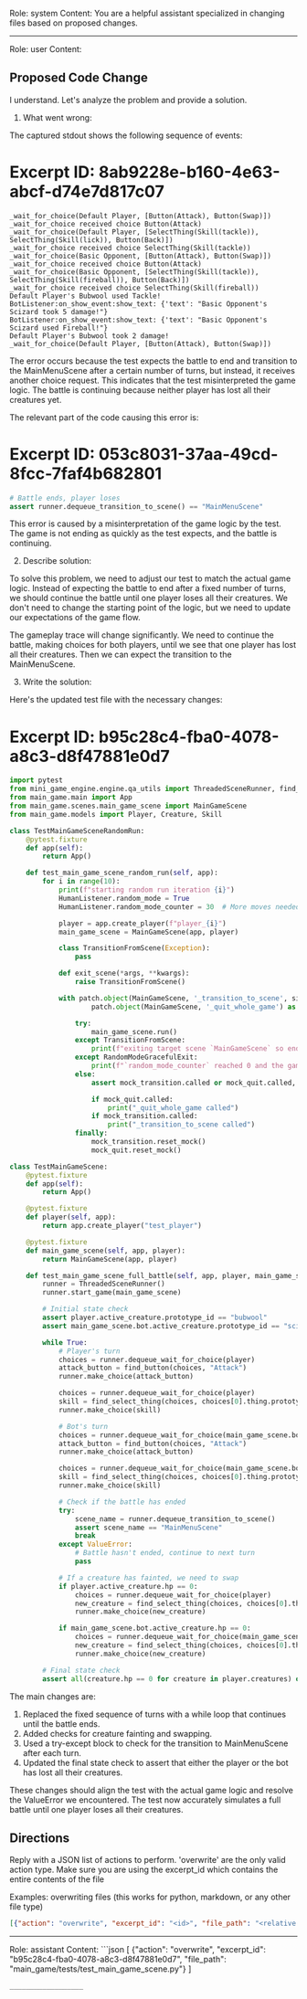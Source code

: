 Role: system
Content: You are a helpful assistant specialized in changing files based on proposed changes.
__________________
Role: user
Content: 
## Proposed Code Change
I understand. Let's analyze the problem and provide a solution.

1. What went wrong:

The captured stdout shows the following sequence of events:
# Excerpt ID: 8ab9228e-b160-4e63-abcf-d74e7d817c07
```
_wait_for_choice(Default Player, [Button(Attack), Button(Swap)])
_wait_for_choice received choice Button(Attack)
_wait_for_choice(Default Player, [SelectThing(Skill(tackle)), SelectThing(Skill(lick)), Button(Back)])
_wait_for_choice received choice SelectThing(Skill(tackle))
_wait_for_choice(Basic Opponent, [Button(Attack), Button(Swap)])
_wait_for_choice received choice Button(Attack)
_wait_for_choice(Basic Opponent, [SelectThing(Skill(tackle)), SelectThing(Skill(fireball)), Button(Back)])
_wait_for_choice received choice SelectThing(Skill(fireball))
Default Player's Bubwool used Tackle!
BotListener:on_show_event:show_text: {'text': "Basic Opponent's Scizard took 5 damage!"}
BotListener:on_show_event:show_text: {'text': "Basic Opponent's Scizard used Fireball!"}
Default Player's Bubwool took 2 damage!
_wait_for_choice(Default Player, [Button(Attack), Button(Swap)])
```

The error occurs because the test expects the battle to end and transition to the MainMenuScene after a certain number of turns, but instead, it receives another choice request. This indicates that the test misinterpreted the game logic. The battle is continuing because neither player has lost all their creatures yet.

The relevant part of the code causing this error is:
# Excerpt ID: 053c8031-37aa-49cd-8fcc-7faf4b682801
```python
# Battle ends, player loses
assert runner.dequeue_transition_to_scene() == "MainMenuScene"
```

This error is caused by a misinterpretation of the game logic by the test. The game is not ending as quickly as the test expects, and the battle is continuing.

2. Describe solution:

To solve this problem, we need to adjust our test to match the actual game logic. Instead of expecting the battle to end after a fixed number of turns, we should continue the battle until one player loses all their creatures. We don't need to change the starting point of the logic, but we need to update our expectations of the game flow.

The gameplay trace will change significantly. We need to continue the battle, making choices for both players, until we see that one player has lost all their creatures. Then we can expect the transition to the MainMenuScene.

3. Write the solution:

Here's the updated test file with the necessary changes:

# Excerpt ID: b95c28c4-fba0-4078-a8c3-d8f47881e0d7
```python main_game/tests/test_main_game_scene.py
import pytest
from mini_game_engine.engine.qa_utils import ThreadedSceneRunner, find_button, find_select_thing
from main_game.main import App
from main_game.scenes.main_game_scene import MainGameScene
from main_game.models import Player, Creature, Skill

class TestMainGameSceneRandomRun:
    @pytest.fixture
    def app(self):
        return App()

    def test_main_game_scene_random_run(self, app):
        for i in range(10):
            print(f"starting random run iteration {i}")
            HumanListener.random_mode = True
            HumanListener.random_mode_counter = 30  # More moves needed for the complex MainGameScene

            player = app.create_player(f"player_{i}")
            main_game_scene = MainGameScene(app, player)

            class TransitionFromScene(Exception):
                pass

            def exit_scene(*args, **kwargs):
                raise TransitionFromScene()

            with patch.object(MainGameScene, '_transition_to_scene', side_effect=exit_scene) as mock_transition, \
                    patch.object(MainGameScene, '_quit_whole_game') as mock_quit:

                try:
                    main_game_scene.run()
                except TransitionFromScene:
                    print(f"exiting target scene `MainGameScene` so ending run {i}")
                except RandomModeGracefulExit:
                    print(f"`random_mode_counter` reached 0 and the game did not crash. Ending run {i} gracefully")
                else:
                    assert mock_transition.called or mock_quit.called, "scene was not exited in an expected manner"

                    if mock_quit.called:
                        print("_quit_whole_game called")
                    if mock_transition.called:
                        print("_transition_to_scene called")
                finally:
                    mock_transition.reset_mock()
                    mock_quit.reset_mock()

class TestMainGameScene:
    @pytest.fixture
    def app(self):
        return App()

    @pytest.fixture
    def player(self, app):
        return app.create_player("test_player")

    @pytest.fixture
    def main_game_scene(self, app, player):
        return MainGameScene(app, player)

    def test_main_game_scene_full_battle(self, app, player, main_game_scene):
        runner = ThreadedSceneRunner()
        runner.start_game(main_game_scene)

        # Initial state check
        assert player.active_creature.prototype_id == "bubwool"
        assert main_game_scene.bot.active_creature.prototype_id == "scizard"

        while True:
            # Player's turn
            choices = runner.dequeue_wait_for_choice(player)
            attack_button = find_button(choices, "Attack")
            runner.make_choice(attack_button)

            choices = runner.dequeue_wait_for_choice(player)
            skill = find_select_thing(choices, choices[0].thing.prototype_id)  # Choose the first available skill
            runner.make_choice(skill)

            # Bot's turn
            choices = runner.dequeue_wait_for_choice(main_game_scene.bot)
            attack_button = find_button(choices, "Attack")
            runner.make_choice(attack_button)

            choices = runner.dequeue_wait_for_choice(main_game_scene.bot)
            skill = find_select_thing(choices, choices[0].thing.prototype_id)  # Choose the first available skill
            runner.make_choice(skill)

            # Check if the battle has ended
            try:
                scene_name = runner.dequeue_transition_to_scene()
                assert scene_name == "MainMenuScene"
                break
            except ValueError:
                # Battle hasn't ended, continue to next turn
                pass

            # If a creature has fainted, we need to swap
            if player.active_creature.hp == 0:
                choices = runner.dequeue_wait_for_choice(player)
                new_creature = find_select_thing(choices, choices[0].thing.prototype_id)  # Choose the first available creature
                runner.make_choice(new_creature)

            if main_game_scene.bot.active_creature.hp == 0:
                choices = runner.dequeue_wait_for_choice(main_game_scene.bot)
                new_creature = find_select_thing(choices, choices[0].thing.prototype_id)  # Choose the first available creature
                runner.make_choice(new_creature)

        # Final state check
        assert all(creature.hp == 0 for creature in player.creatures) or all(creature.hp == 0 for creature in main_game_scene.bot.creatures)
```

The main changes are:
1. Replaced the fixed sequence of turns with a while loop that continues until the battle ends.
2. Added checks for creature fainting and swapping.
3. Used a try-except block to check for the transition to MainMenuScene after each turn.
4. Updated the final state check to assert that either the player or the bot has lost all their creatures.

These changes should align the test with the actual game logic and resolve the ValueError we encountered. The test now accurately simulates a full battle until one player loses all their creatures.

## Directions
Reply with a JSON list of actions to perform. 'overwrite' are the only valid action type. 
Make sure you are using the excerpt_id which contains the entire contents of the file

Examples:
overwriting files (this works for python, markdown, or any other file type)
```json output_example1
[{"action": "overwrite", "excerpt_id": "<id>", "file_path": "<relative file path>"}]
```

__________________
Role: assistant
Content: ```json
[
    {"action": "overwrite", "excerpt_id": "b95c28c4-fba0-4078-a8c3-d8f47881e0d7", "file_path": "main_game/tests/test_main_game_scene.py"}
]
```
__________________
